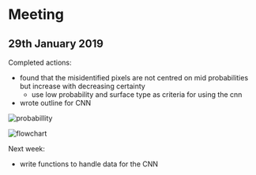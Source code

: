 # Meeting 
## 29th January 2019

Completed actions:
- found that the misidentified pixels are not centred on mid probabilities but increase with decreasing certainty
    - use low probability and surface type as criteria for using the cnn
- wrote outline for CNN 

![probabillity](http://www.hep.ph.ic.ac.uk/~kt2015/prob_vs_class.png)

![flowchart](http://www.hep.ph.ic.ac.uk/~kt2015/Flowchart2.png)

Next week:
 - write functions to handle data for the CNN
 
